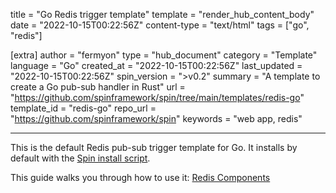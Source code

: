 title = "Go Redis trigger template"
template = "render_hub_content_body"
date = "2022-10-15T00:22:56Z"
content-type = "text/html"
tags = ["go", "redis"]

[extra]
author = "fermyon"
type = "hub_document"
category = "Template"
language = "Go"
created_at = "2022-10-15T00:22:56Z"
last_updated = "2022-10-15T00:22:56Z"
spin_version = ">v0.2"
summary =  "A template to create a Go pub-sub handler in Rust"
url = "https://github.com/spinframework/spin/tree/main/templates/redis-go"
template_id = "redis-go"
repo_url = "https://github.com/spinframework/spin"
keywords = "web app, redis"

---

This is the default Redis pub-sub trigger template for Go. It installs by default with the [Spin install script](https://spinframework.dev/install#installing-spin).

This guide walks you through how to use it: [Redis Components](https://spinframework.dev/go-components#redis-components)